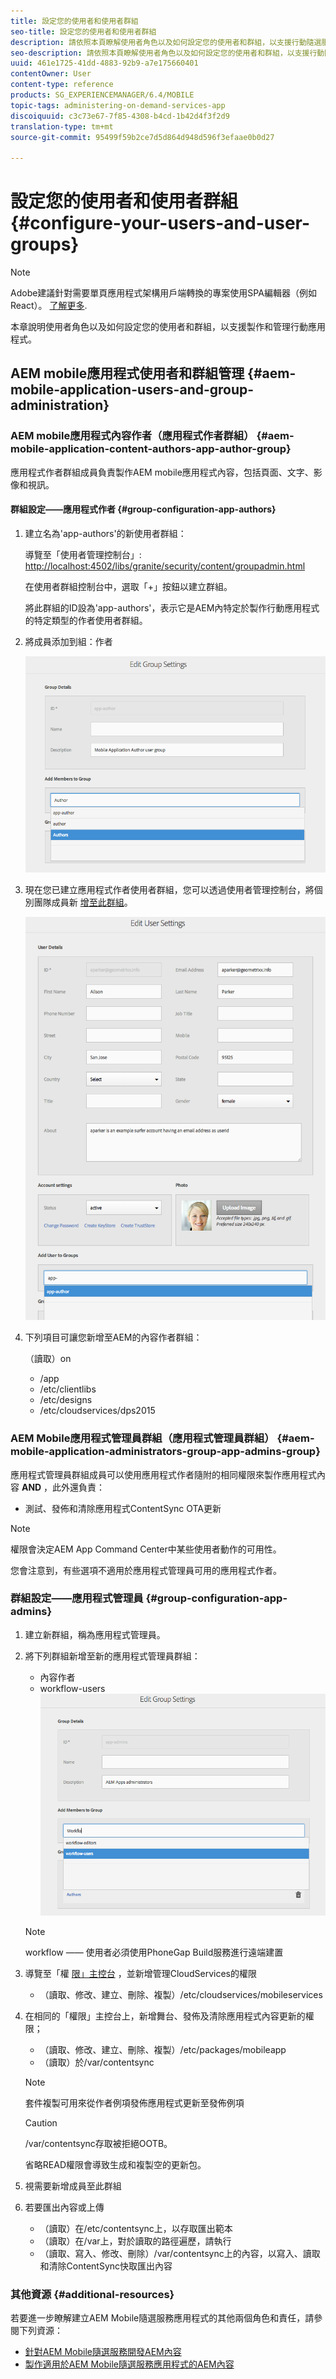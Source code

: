 ```yaml
---
title: 設定您的使用者和使用者群組
seo-title: 設定您的使用者和使用者群組
description: 請依照本頁瞭解使用者角色以及如何設定您的使用者和群組，以支援行動隨選服務應用程式的製作和管理。
seo-description: 請依照本頁瞭解使用者角色以及如何設定您的使用者和群組，以支援行動隨選服務應用程式的製作和管理。
uuid: 461e1725-41dd-4883-92b9-a7e175660401
contentOwner: User
content-type: reference
products: SG_EXPERIENCEMANAGER/6.4/MOBILE
topic-tags: administering-on-demand-services-app
discoiquuid: c3c73e67-7f85-4308-b4cd-1b42d4f3f2d9
translation-type: tm+mt
source-git-commit: 95499f59b2ce7d5d864d948d596f3efaae0b0d27

---
```



# 設定您的使用者和使用者群組 {#configure-your-users-and-user-groups}

>[!NOTE]
>
>Adobe建議針對需要單頁應用程式架構用戶端轉換的專案使用SPA編輯器（例如React）。 [了解更多](/help/sites-developing/spa-overview.md).

本章說明使用者角色以及如何設定您的使用者和群組，以支援製作和管理行動應用程式。

## AEM mobile應用程式使用者和群組管理 {#aem-mobile-application-users-and-group-administration}

### AEM mobile應用程式內容作者（應用程式作者群組） {#aem-mobile-application-content-authors-app-author-group}

應用程式作者群組成員負責製作AEM mobile應用程式內容，包括頁面、文字、影像和視訊。

#### 群組設定——應用程式作者 {#group-configuration-app-authors}

1. 建立名為&#39;app-authors&#39;的新使用者群組：

   導覽至「使用者管理控制台」: [http://localhost:4502/libs/granite/security/content/groupadmin.html](http://localhost:4502/libs/granite/security/content/groupadmin.html)

   在使用者群組控制台中，選取「+」按鈕以建立群組。

   將此群組的ID設為&#39;app-authors&#39;，表示它是AEM內特定於製作行動應用程式的特定類型的作者使用者群組。

1. 將成員添加到組：作者

   ![chlimage_1-167](assets/chlimage_1-167.png)

1. 現在您已建立應用程式作者使用者群組，您可以透過使用者管理控制台，將個別團隊成員新 [增至此群組](http://localhost:4502/libs/granite/security/content/useradmin.md)。

   ![chlimage_1-168](assets/chlimage_1-168.png)

1. 下列項目可讓您新增至AEM的內容作者群組：

   （讀取）on

   * /app
   * /etc/clientlibs
   * /etc/designs
   * /etc/cloudservices/dps2015

### AEM Mobile應用程式管理員群組（應用程式管理員群組） {#aem-mobile-application-administrators-group-app-admins-group}

應用程式管理員群組成員可以使用應用程式作者隨附的相同權限來製作應用程式內容 **AND** ，此外還負責：

* 測試、發佈和清除應用程式ContentSync OTA更新

>[!NOTE]
>
>權限會決定AEM App Command Center中某些使用者動作的可用性。
>
>您會注意到，有些選項不適用於應用程式管理員可用的應用程式作者。

### 群組設定——應用程式管理員 {#group-configuration-app-admins}

1. 建立新群組，稱為應用程式管理員。
1. 將下列群組新增至新的應用程式管理員群組：

   * 內容作者
   * workflow-users
   ![chlimage_1-169](assets/chlimage_1-169.png)

   >[!NOTE]
   >
   >workflow —— 使用者必須使用PhoneGap Build服務進行遠端建置

1. 導覽至「權 [限」主控台](http://localhost:4502/useradmin) ，並新增管理CloudServices的權限

   * （讀取、修改、建立、刪除、複製）/etc/cloudservices/mobileservices

1. 在相同的「權限」主控台上，新增舞台、發佈及清除應用程式內容更新的權限；

   * （讀取、修改、建立、刪除、複製）/etc/packages/mobileapp
   * （讀取）於/var/contentsync
   >[!NOTE]
   >
   >套件複製可用來從作者例項發佈應用程式更新至發佈例項

   >[!CAUTION]
   >
   >/var/contentsync存取被拒絕OOTB。
   >
   >省略READ權限會導致生成和複製空的更新包。

1. 視需要新增成員至此群組
1. 若要匯出內容或上傳

   * （讀取）在/etc/contentsync上，以存取匯出範本
   * （讀取）在/var上，對於讀取的路徑遍歷，請執行
   * （讀取、寫入、修改、刪除）/var/contentsync上的內容，以寫入、讀取和清除ContentSync快取匯出內容

### 其他資源 {#additional-resources}

若要進一步瞭解建立AEM Mobile隨選服務應用程式的其他兩個角色和責任，請參閱下列資源：

* [針對AEM Mobile隨選服務開發AEM內容](/help/mobile/aem-mobile-on-demand.md)
* [製作適用於AEM Mobile隨選服務應用程式的AEM內容](/help/mobile/mobile-apps-ondemand.md)
